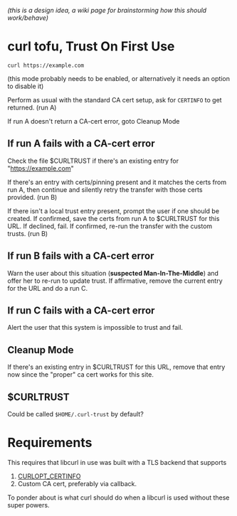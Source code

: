 _(this is a design idea, a wiki page for brainstorming how this should work/behave)_

# curl tofu, Trust On First Use

    curl https://example.com

(this mode probably needs to be enabled, or alternatively it needs an option to disable it)

Perform as usual with the standard CA cert setup, ask for `CERTINFO` to get returned. (run A)

If run A doesn't return a CA-cert error, goto Cleanup Mode

## If run A fails with a CA-cert error

Check the file $CURLTRUST if there's an existing entry for "https://example.com"

If there's an entry with certs/pinning present and it matches the certs from run A, then continue and silently retry the transfer with those certs provided. (run B)

If there isn't a local trust entry present, prompt the user if one should be created. If confirmed, save the certs from run A to $CURLTRUST for this URL. If declined, fail. If confirmed, re-run the transfer with the custom trusts. (run B)

## If run B fails with a CA-cert error

Warn the user about this situation (**suspected Man-In-The-Middle**) and offer her to re-run to update trust. If affirmative, remove the current entry for the URL and do a run C.

## If run C fails with a CA-cert error

Alert the user that this system is impossible to trust and fail.

## Cleanup Mode

If there's an existing entry in $CURLTRUST for this URL, remove that entry now since the "proper" ca cert works for this site.

## $CURLTRUST

Could be called `$HOME/.curl-trust` by default?

# Requirements

This requires that libcurl in use was built with a TLS backend that supports
1. [CURLOPT_CERTINFO](https://curl.haxx.se/libcurl/c/CURLOPT_CERTINFO.html)
2. Custom CA cert, preferably via callback.

To ponder about is what curl should do when a libcurl is used without these super powers.